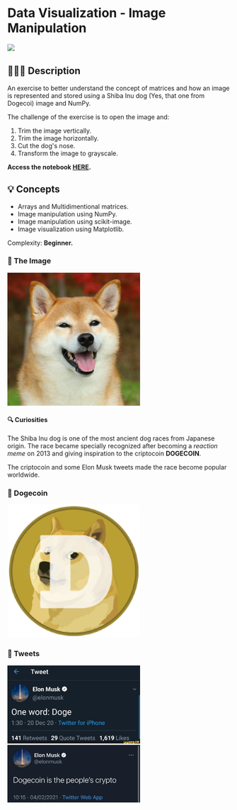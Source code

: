 # Data Visualization - Image Manipulation

<div align="left"><img src="https://img.shields.io/badge/numpy-%23013243.svg?style=for-the-badge&logo=numpy&logoColor=white">
</div>

## 👨🏻‍🏫 Description
An exercise to better understand the concept of matrices and how an image is represented and stored using a Shiba Inu dog (Yes, that one from Dogecoi) image and NumPy.

The challenge of the exercise is to open the image and:

1. Trim the image vertically.
2. Trim the image horizontally.
3. Cut the dog's nose.
4. Transform the image to grayscale.

**Access the notebook [HERE](https://github.com/ewerthonk/dataviz-image-manipulation-numpy/blob/main/image-manipulation-numpy.ipynb).**

## 💡 Concepts
- Arrays and Multidimentional matrices.
- Image manipulation using NumPy.
- Image manipulation using scikit-image.
- Image visualization using Matplotlib.

Complexity: **Beginner.**

### 🌇 The Image
<img src="images/shiba_inu.jpg" width="300">

#### 🔍 Curiosities

The Shiba Inu dog is one of the most ancient dog races from Japanese origin. The race became specially recognized after becoming a *reaction meme* on 2013 and giving inspiration to the criptocoin **DOGECOIN**.

The criptocoin and some Elon Musk tweets made the race become popular worldwide.

### 🌇 Dogecoin
<img src="images/dogecoin.png" width="300">

### 🌇 Tweets
<img src="images/tweet1.jpg" width="300">

<img src="images/tweet2.jpg" width="300">
